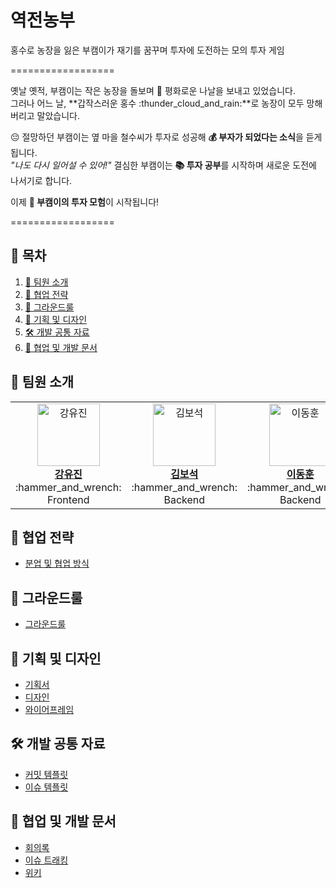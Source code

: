 # 역전농부
홍수로 농장을 잃은 부캠이가 재기를 꿈꾸며 투자에 도전하는 모의 투자 게임

==================

옛날 옛적, 부캠이는 작은 농장을 돌보며 :ear_of_rice: 평화로운 나날을 보내고 있었습니다.  
그러나 어느 날, **갑작스러운 홍수 :thunder_cloud_and_rain:**로 농장이 모두 망해버리고 말았습니다.

:pensive: 절망하던 부캠이는 옆 마을 철수씨가 투자로 성공해 **:moneybag: 부자가 되었다는 소식**을 듣게 됩니다.  
_"나도 다시 일어설 수 있어!"_ 결심한 부캠이는 **:books: 투자 공부**를 시작하며 새로운 도전에 나서기로 합니다.

이제 **:rocket: 부캠이의 투자 모험**이 시작됩니다!

==================


## 📑 목차
1. [:busts_in_silhouette: 팀원 소개](#-팀원-소개)
2. [:handshake: 협업 전략](#-협업-전략)
3. [:scroll: 그라운드룰](#-그라운드룰)
4. [:art: 기획 및 디자인](#-기획-및-디자인)
5. [🛠 개발 공통 자료](#-개발-공통-자료)
6. [:open_file_folder: 협업 및 개발 문서](#-협업-및-개발-문서)


## 👥 팀원 소개
<table>
  <tr>
    <td align="center" width="200">
      <a href="https://github.com/using2">
        <img src="https://github.com/using2.png" alt="강유진" width="100" />
        <br />
        <b>강유진</b>  
      </a>
      <br />
      :hammer_and_wrench: Frontend
    </td>
    <td align="center" width="200">
      <a href="https://github.com/edder773">
        <img src="https://github.com/edder773.png" alt="김보석" width="100" />
        <br />
        <b>김보석</b>
      </a>
      <br />
      :hammer_and_wrench: Backend
    </td>
    <td align="center" width="200">
      <a href="https://github.com/DongKey777">
        <img src="https://github.com/DongKey777.png" alt="이동훈" width="100" />
        <br />
        <b>이동훈</b>
      </a>
      <br />
      :hammer_and_wrench: Backend
    </td>
    <td align="center" width="200">
      <a href="https://github.com/HBLEEEEE">
        <img src="https://github.com/HBLEEEEE.png" alt="이현빈" width="100" />
        <br />
        <b>이현빈</b>
      </a>
      <br />
      :hammer_and_wrench: Backend
    </td>
  </tr>
</table>


## 🤝 협업 전략
- [분업 및 협업 방식](링크)


## 📜 그라운드룰
- [그라운드룰](https://github.com/boostcampwm-2024/web13-YeokjeonNongbu/wiki/%EA%B7%B8%EB%9D%BC%EC%9A%B4%EB%93%9C-%EB%A3%B0)


## 🎨 기획 및 디자인
- [기획서](링크)
- [디자인](링크)
- [와이어프레임](https://www.figma.com/design/Qa4Xzjkjz3uc0pQw09rUzq/Untitled?node-id=0-1&node-type=canvas&t=108thZj64hEXwstl-0)


## 🛠 개발 공통 자료
- [커밋 템플릿](링크)
- [이슈 템플릿](링크)

## 📂 협업 및 개발 문서
- [회의록](링크)
- [이슈 트래킹](링크)
- [위키](https://github.com/boostcampwm-2024/web13-YeokjeonNongbu/wiki)

  
